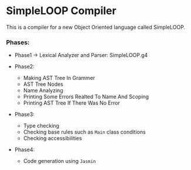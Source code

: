 # SimpleLOOP Compiler
This is a compiler for a new Object Oriented language called SimpleLOOP.

### Phases:
* Phase1 -> Lexical Analyzer and Parser: SimpleLOOP.g4

* Phase2:
    * Making AST Tree In Grammer
    * AST Tree Nodes
    * Name Analyzing
    * Printing Some Errors Realted To Name And Scoping
    * Printing AST Tree If There Was No Error

* Phase3:
    * Type checking
    * Checking base rules such as `Main` class conditions
    * Checking accessibilities

* Phase4:
    * Code generation using `Jasmin`
